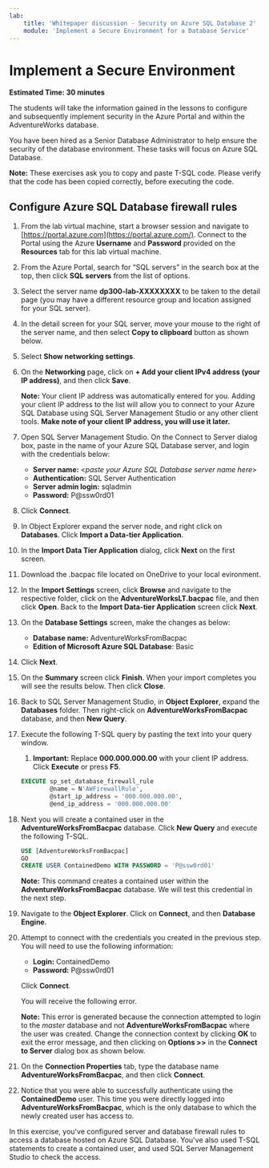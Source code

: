 ```yaml
---
lab:
    title: 'Whitepaper discussion - Security on Azure SQL Database 2'
    module: 'Implement a Secure Environment for a Database Service'
---
```


# Implement a Secure Environment

**Estimated Time: 30 minutes**

The students will take the information gained in the lessons to configure and subsequently implement security in the Azure Portal and within the AdventureWorks database.

You have been hired as a Senior Database Administrator to help ensure the security of the database environment. These tasks will focus on Azure SQL Database.

**Note:** These exercises ask you to copy and paste T-SQL code. Please verify that the code has been copied correctly, before executing the code.

## Configure Azure SQL Database firewall rules

1. From the lab virtual machine, start a browser session and navigate to [https://portal.azure.com](https://portal.azure.com/). Connect to the Portal using the Azure **Username** and **Password** provided on the **Resources** tab for this lab virtual machine.


1. From the Azure Portal, search for “SQL servers” in the search box at the top, then click **SQL servers** from the list of options.


1. Select the server name **dp300-lab-XXXXXXXX** to be taken to the detail page (you may have a different resource group and location assigned for your SQL server).


1. In the detail screen for your SQL server, move your mouse to the right of the server name, and then select **Copy to clipboard** button as shown below.


1. Select **Show networking settings**.


1. On the **Networking** page, click on **+ Add your client IPv4 address (your IP address)**, and then click **Save**.


    **Note:** Your client IP address was automatically entered for you. Adding your client IP address to the list will allow you to connect to your Azure SQL Database using SQL Server Management Studio or any other client tools. **Make note of your client IP address, you will use it later.**

1. Open SQL Server Management Studio. On the Connect to Server dialog box, paste in the name of your Azure SQL Database server, and login with the credentials below:

    - **Server name:** &lt;_paste your Azure SQL Database server name here_&gt;
    - **Authentication:** SQL Server Authentication
    - **Server admin login:** sqladmin
    - **Password:** P@ssw0rd01


1. Click **Connect**.

1. In Object Explorer expand the server node, and right click on **Databases**. Click **Import a Data-tier Application**.


1. In the **Import Data Tier Application** dialog, click **Next** on the first screen.

1. Download the .bacpac file located on OneDrive to your local evironment.

1. In the **Import Settings** screen, click **Browse** and navigate to the respective folder, click on the **AdventureWorksLT.bacpac** file, and then click **Open**. Back to the **Import Data-tier Application** screen click **Next**.

    
1. On the **Database Settings** screen, make the changes as below:

    - **Database name:** AdventureWorksFromBacpac
    - **Edition of Microsoft Azure SQL Database**: Basic

  
1. Click **Next**.

1. On the **Summary** screen click **Finish**. When your import completes you will see the results below. Then click **Close**.

  
1. Back to SQL Server Management Studio, in **Object Explorer**, expand the **Databases** folder. Then right-click on **AdventureWorksFromBacpac** database, and then **New Query**.

  
1. Execute the following T-SQL query by pasting the text into your query window.
    1. **Important:** Replace **000.000.000.00** with your client IP address. Click **Execute** or press **F5**.

    ```sql
    EXECUTE sp_set_database_firewall_rule 
            @name = N'AWFirewallRule',
            @start_ip_address = '000.000.000.00', 
            @end_ip_address = '000.000.000.00'
    ```

1. Next you will create a contained user in the **AdventureWorksFromBacpac** database. Click **New Query** and execute the following T-SQL.

    ```sql
    USE [AdventureWorksFromBacpac]
    GO
    CREATE USER ContainedDemo WITH PASSWORD = 'P@ssw0rd01'
    ```


    **Note:** This command creates a contained user within the **AdventureWorksFromBacpac** database. We will test this credential in the next step.

1. Navigate to the **Object Explorer**. Click on **Connect**, and then **Database Engine**.

1. Attempt to connect with the credentials you created in the previous step. You will need to use the following information:

    - **Login:** ContainedDemo
    - **Password:** P@ssw0rd01

     Click **Connect**.

     You will receive the following error.


    **Note:** This error is generated because the connection attempted to login to the *master* database and not **AdventureWorksFromBacpac** where the user was created. Change the connection context by clicking **OK** to exit the error message, and then clicking on **Options >>** in the **Connect to Server** dialog box as shown below.


1. On the **Connection Properties** tab, type the database name **AdventureWorksFromBacpac**, and then click **Connect**.


1. Notice that you were able to successfully authenticate using the **ContainedDemo** user. This time you were directly logged into **AdventureWorksFromBacpac**, which is the only database to which the newly created user has access to.


In this exercise, you've configured server and database firewall rules to access a database hosted on Azure SQL Database. You've also used T-SQL statements to create a contained user, and used SQL Server Management Studio to check the access.
